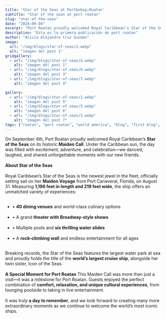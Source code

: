 ```yaml
---
title: 'Star of the Seas at Port&nbsp;Roatan'
subtitle: "Star of the seas at port roatan"
slug: "star-of-the-seas"
date: "2024-09-04"
excerpt: "Port Roatan proudly welcomed Royal Caribbean’s Star of the Seas on its historic Maiden Call..."
description: "Esta es la primera publicación de port roatan"
author: "Alicia Alejandra Cruz Guzmán"
image:
  url: "/img/blogs/star-of-seas/2.webp"
  alt: "imagen del post 1"
gridgallery:
  - url: "/img/blogs/star-of-seas/4.webp"
    alt: "imagen del post 1"
  - url: "/img/blogs/star-of-seas/6.webp"
    alt: "imagen del post 3"
  - url: "/img/blogs/star-of-seas/7.webp"
    alt: "imagen del post 4"

gallery:
  - url: "/img/blogs/star-of-seas/1.webp"
    alt: "imagen del post 5"
  - url: "/img/blogs/star-of-seas/5.webp"
    alt: "imagen del post 6"
  - url: "/img/blogs/star-of-seas/3.webp"
    alt: "imagen del post 7"
tags: ["roatan", "port roatan", "world america", "blog", "first blog", "honduras"]
---
```

On September 4th, Port Roatan proudly welcomed Royal Caribbean’s <b>Star of the Seas</b> on its historic <b>Maiden Call</b>. Under the Caribbean sun, the day was filled with excitement, adventure, and celebration—we danced, laughed, and shared unforgettable moments with our new friends.
<br><br>
<b>About Star of the Seas</b>
<br><br>
Royal Caribbean’s Star of the Seas is the newest jewel in the fleet, officially setting sail on her <b>Maiden Voyage</b> from Port Canaveral, Florida, on August 31. Measuring <b>1,196 feet in length and 219 feet wide</b>, the ship offers an unmatched variety of experiences:
<br><br>

<ul>
  <li> • <b>40 dining venues</b> and world-class culinary options</li><br>
  <li> • A grand <b>theater with Broadway-style shows</b></li><br>
  <li> • Multiple pools and <b>six thrilling water slides</b></li><br>
  <li> • A <b>rock-climbing wall</b> and endless entertainment for all ages</li><br>
</ul>

<!--split-->
Breaking records, the Star of the Seas features the largest water park at sea and proudly holds the title of the <b>world’s largest cruise ship</b>, alongside her twin sister, Icon of the Seas.
<br><br>
<b>A Special Moment for Port Roatan</b>
This Maiden Call was more than just a visit—it was a milestone for Port Roatan. Guests enjoyed the perfect combination of <b>comfort, relaxation, and unique cultural experiences</b>, from lounging poolside to taking in live entertainment.
<br><br>
It was truly <b>a day to remember</b>, and we look forward to creating many more extraordinary moments as we continue to welcome the world’s most iconic ships.